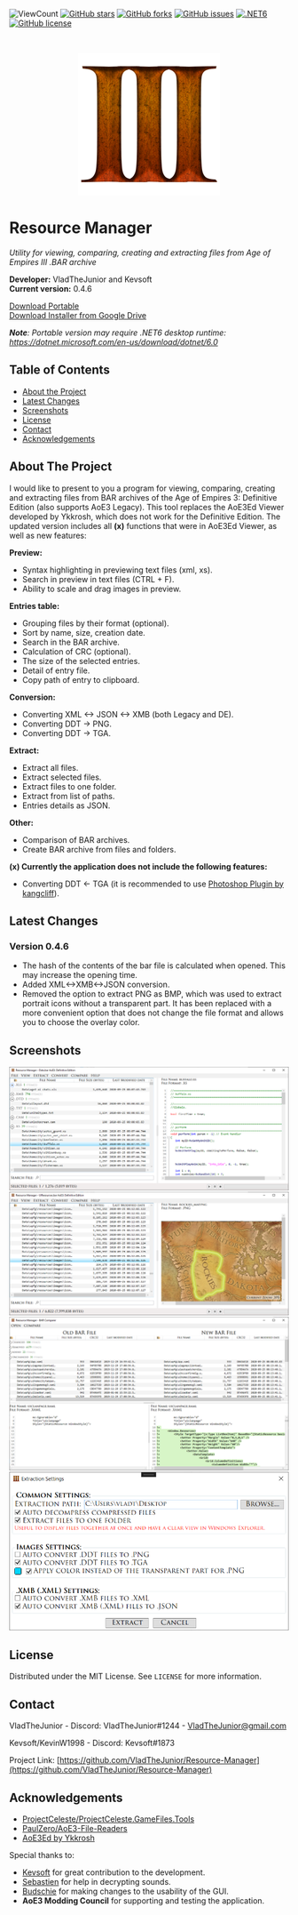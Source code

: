 ![ViewCount](https://views.whatilearened.today/views/github/VladTheJunior/Resource-Manager.svg)
[![GitHub stars](https://img.shields.io/github/stars/VladTheJunior/Resource-Manager)](https://github.com/VladTheJunior/Resource-Manager/stargazers)
[![GitHub forks](https://img.shields.io/github/forks/VladTheJunior/Resource-Manager)](https://github.com/VladTheJunior/Resource-Manager/network)
[![GitHub issues](https://img.shields.io/github/issues/VladTheJunior/Resource-Manager)](https://github.com/VladTheJunior/Resource-Manager/issues)
[![.NET6](https://github.com/KevinW1998/Resource-Manager/actions/workflows/dotnet6.yml/badge.svg)](https://github.com/KevinW1998/Resource-Manager/actions/workflows/dotnet6.yml)
[![GitHub license](https://img.shields.io/github/license/VladTheJunior/Resource-Manager)](https://github.com/VladTheJunior/Resource-Manager/blob/master/LICENSE)
<!-- PROJECT LOGO -->
<br />
<p align="center">
  <a href="https://github.com/VladTheJunior/Resource-Manager">
    <img src="Images/Icon.png" alt="Logo">
  </a>
</p>

# Resource Manager

*Utility for viewing, comparing, creating and extracting files from Age of Empires III .BAR archive*

**Developer:** VladTheJunior and Kevsoft<br />
**Current version:** 0.4.6<br />

[Download Portable](https://github.com/VladTheJunior/Resource-Manager/releases/latest/download/ResourceManager.zip)<br />
[Download Installer from Google Drive](https://drive.google.com/file/d/1u9j6MlQaXF6ZQQQTGULmKvhThgqXi0n8/view?usp=sharing)<br />

*__Note__: Portable version may require .NET6 desktop runtime: https://dotnet.microsoft.com/en-us/download/dotnet/6.0*

## Table of Contents
* [About the Project](#about-the-project)
* [Latest Changes](#latest-changes)
* [Screenshots](#screenshots)
* [License](#license)
* [Contact](#contact)
* [Acknowledgements](#acknowledgements)

<!-- ABOUT THE PROJECT -->
## About The Project

I would like to present to you a program for viewing, comparing, creating and extracting files from BAR archives of the Age of Empires 3: Definitive Edition (also supports AoE3 Legacy). This tool replaces the AoE3Ed Viewer developed by Ykkrosh, which does not work for the Definitive Edition.
The updated version includes all **(x)** functions that were in AoE3Ed Viewer, as well as new features:

**Preview:**
* Syntax highlighting in previewing text files (xml, xs).
* Search in preview in text files (CTRL + F).
* Ability to scale and drag images in preview.

**Entries table:**
* Grouping files by their format (optional).
* Sort by name, size, creation date.
* Search in the BAR archive.
* Calculation of CRC (optional).
* The size of the selected entries.
* Detail of entry file.
* Copy path of entry to clipboard.

**Conversion:**
* Converting XML <-> JSON <-> XMB (both Legacy and DE).
* Converting DDT -> PNG.
* Converting DDT -> TGA.

**Extract:**
* Extract all files.
* Extract selected files.
* Extract files to one folder.
* Extract from list of paths.
* Entries details as JSON.

**Other:**
* Comparison of BAR archives.
* Create BAR archive from files and folders.


**(x) Currently the application does not include the following features:**
* Converting DDT <- TGA (it is recommended to use [Photoshop Plugin by kangcliff](http://aoe3.heavengames.com/cgi-bin/forums/display.cgi?action=ct&f=14,39229,,10)).

## Latest Changes

### Version 0.4.6
* The hash of the contents of the bar file is calculated when opened. This may increase the opening time.
* Added XML<->XMB<->JSON conversion.
* Removed the option to extract PNG as BMP, which was used to extract portrait icons without a transparent part. It has been replaced with a more convenient option that does not change the file format and allows you to choose the overlay color.

## Screenshots

![](Images/1.PNG)
![](Images/2.PNG)
![](Images/3.PNG)
![](Images/4.PNG)

<!-- LICENSE -->
## License

Distributed under the MIT License. See `LICENSE` for more information.



<!-- CONTACT -->
## Contact

VladTheJunior - Discord: VladTheJunior#1244 - VladTheJunior@gmail.com

Kevsoft/KevinW1998 - Discord: Kevsoft#1873

Project Link: [https://github.com/VladTheJunior/Resource-Manager](https://github.com/VladTheJunior/Resource-Manager)



<!-- ACKNOWLEDGEMENTS -->
## Acknowledgements
* [ProjectCeleste/ProjectCeleste.GameFiles.Tools](https://github.com/ProjectCeleste/ProjectCeleste.GameFiles.Tools)
* [PaulZero/AoE3-File-Readers](https://github.com/PaulZero/AoE3-File-Readers)
* [AoE3Ed by Ykkrosh](http://games.build-a.com/aoe3/files/)

Special thanks to:
* [Kevsoft](https://kevsoft.io/) for great contribution to the development.
* [Sebastien](https://github.com/systematicskid) for help in decrypting sounds.
* [Budschie](https://github.com/Budschie) for making changes to the usability of the GUI.
* __**AoE3 Modding Council**__ for supporting and testing the application.
